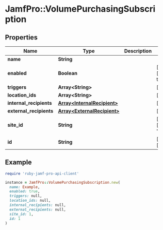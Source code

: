 # JamfPro::VolumePurchasingSubscription

## Properties

| Name | Type | Description | Notes |
| ---- | ---- | ----------- | ----- |
| **name** | **String** |  |  |
| **enabled** | **Boolean** |  | [optional][default to true] |
| **triggers** | **Array&lt;String&gt;** |  | [optional] |
| **location_ids** | **Array&lt;String&gt;** |  | [optional] |
| **internal_recipients** | [**Array&lt;InternalRecipient&gt;**](InternalRecipient.md) |  | [optional] |
| **external_recipients** | [**Array&lt;ExternalRecipient&gt;**](ExternalRecipient.md) |  | [optional] |
| **site_id** | **String** |  | [optional][default to &#39;-1&#39;] |
| **id** | **String** |  | [optional][readonly] |

## Example

```ruby
require 'ruby-jamf-pro-api-client'

instance = JamfPro::VolumePurchasingSubscription.new(
  name: Example,
  enabled: true,
  triggers: null,
  location_ids: null,
  internal_recipients: null,
  external_recipients: null,
  site_id: 1,
  id: 1
)
```


